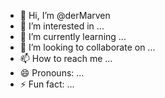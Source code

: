 - 👋 Hi, I’m @derMarven
- 👀 I’m interested in ...
- 🌱 I’m currently learning ...
- 💞️ I’m looking to collaborate on ...
- 📫 How to reach me ...
- 😄 Pronouns: ...
- ⚡ Fun fact: ...

<!---
derMarven/derMarven is a ✨ special ✨ repository because its `README.md` (this file) appears on your GitHub profile.
You can click the Preview link to take a look at your changes.
--->
